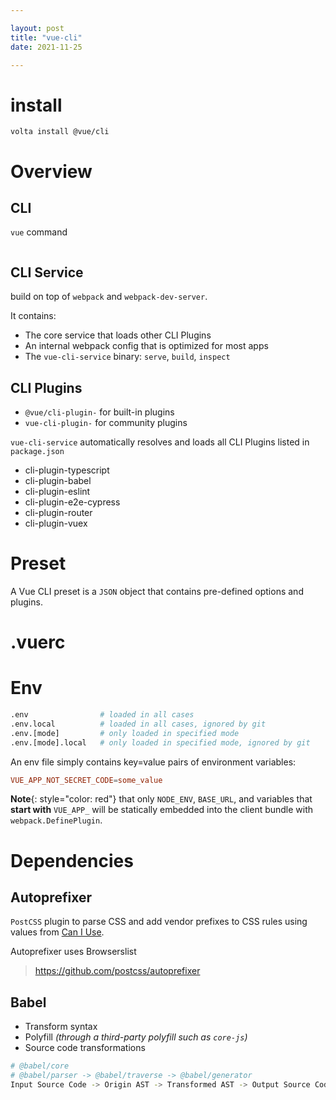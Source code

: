```yaml
---

layout: post
title: "vue-cli"
date: 2021-11-25

---
```


# install

```shell
volta install @vue/cli
```

# Overview

## CLI

`vue` command

```sh

```

## CLI Service

build on top of `webpack` and `webpack-dev-server`.

It contains:

- The core service that loads other CLI Plugins
- An internal webpack config that is optimized for most apps
- The `vue-cli-service` binary: `serve`, `build`, `inspect`

## CLI Plugins

- `@vue/cli-plugin-` for built-in plugins
- `vue-cli-plugin-` for community plugins

`vue-cli-service` automatically resolves and loads all CLI Plugins listed in `package.json`

- cli-plugin-typescript
- cli-plugin-babel
- cli-plugin-eslint
- cli-plugin-e2e-cypress
- cli-plugin-router
- cli-plugin-vuex

# Preset

A Vue CLI preset is a `JSON` object that contains pre-defined options and plugins.


# .vuerc

# Env
```bash
.env                # loaded in all cases
.env.local          # loaded in all cases, ignored by git
.env.[mode]         # only loaded in specified mode
.env.[mode].local   # only loaded in specified mode, ignored by git
```

An env file simply contains key=value pairs of environment variables:

```conf
VUE_APP_NOT_SECRET_CODE=some_value
```

**Note**{: style="color: red"} that only `NODE_ENV`, `BASE_URL`, and variables that **start with** `VUE_APP_` will be statically embedded into the client bundle with `webpack.DefinePlugin`.

# Dependencies

## Autoprefixer

`PostCSS` plugin to parse CSS and add vendor prefixes to CSS rules using values from [Can I Use](https://caniuse.com/).

Autoprefixer uses Browserslist

> <https://github.com/postcss/autoprefixer>

## Babel

- Transform syntax
- Polyfill *(through a third-party polyfill such as `core-js`)*
- Source code transformations


```sh
# @babel/core
# @babel/parser -> @babel/traverse -> @babel/generator
Input Source Code -> Origin AST -> Transformed AST -> Output Source Code
```